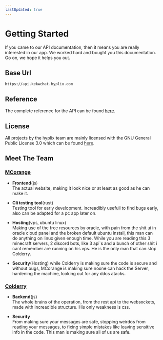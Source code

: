```yaml
---
lastUpdated: true
---
```


# Getting Started
If you came to our API documentation, then it means you are really interested in our app. We worked hard and bought you this documentation. Go on, we hope it helps you out.

## Base Url
```
https://api.kekwchat.hyplix.com
```

## Reference
  The complete reference for the API can be found [here](/reference.md).
  
## License
  All projects by the hyplix team are mainly licensed with the GNU General Public License 3.0 which can be found [here](https://www.gnu.org/licenses/gpl-3.0.txt).


## Meet The Team
   ### [MCorange](https://github.com/MCorange99)
   - **Frontend**(js)  
       The actual website, making it look nice or at least as good as he can make it.
   
   - **Cli testing tool**(rust)  
       Testing tool for early development. increadibly usefull to find bugs early,
       also can be adapted for a pc app later on.

   - **Hosting**(vps, ubuntu linux)  
       Making use of the free resources by oracle, with pain from the shit ui in oracle cloud panel and the broken default ubuntu install,
       this man can do anything on linux given enough time. While you are reading this 3 minecraft servers, 2 discord bots, like 3 api\`s
       and a bunch of other shit i cant remember are running on his vps. He is the only man that can stop Colderry.

   - **Security**(Hosting)
       while Colderry is making sure the code is secure and without bugs, MCorange is making sure noone can hack the Server,
       hardening the machine, looking out for any ddos atacks.
         
       
  ### [Colderry](https://github.com/colderry)
   - **Backend**(js)  
       The whole brains of the operation, from the rest api to the websockets, made with increadible structure.
       His only weakness is css.

   - **Security**  
       From making sure your messages are safe, stopping weirdos from reading your messages, 
       to fixing simple mistakes like leaving sensitive info in the code. This man is making sure all of us are safe.